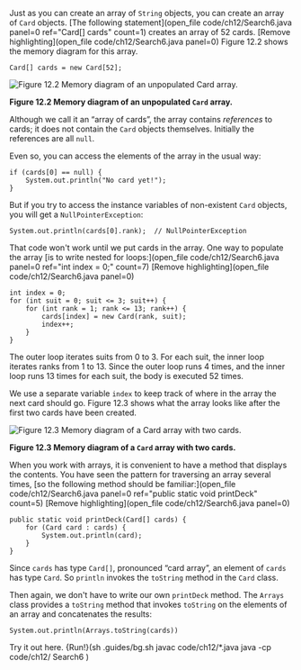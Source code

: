 Just as you can create an array of `String` objects, you can create an array of `Card` objects. [The following statement](open_file code/ch12/Search6.java panel=0 ref="Card[] cards" count=1) creates an array of 52 cards.
[Remove highlighting](open_file code/ch12/Search6.java panel=0)
 Figure 12.2 shows the memory diagram for this array.

```code
Card[] cards = new Card[52];
```

![Figure 12.2 Memory diagram of an unpopulated `Card` array.](figs/cardarray.jpg)

**Figure 12.2 Memory diagram of an unpopulated `Card` array.**



Although we call it an “array of cards”, the array contains *references* to cards; it does not contain the `Card` objects themselves. Initially the references are all `null`.

Even so, you can access the elements of the array in the usual way:

```code
if (cards[0] == null) {
    System.out.println("No card yet!");
}
```


But if you try to access the instance variables of non-existent `Card` objects, you will get a `NullPointerException`:

```code
System.out.println(cards[0].rank);  // NullPointerException
```


That code won't work until we put cards in the array. One way to populate the array [is to write nested for loops:](open_file code/ch12/Search6.java panel=0 ref="int index = 0;" count=7)
[Remove highlighting](open_file code/ch12/Search6.java panel=0)


```code
int index = 0;
for (int suit = 0; suit <= 3; suit++) {
    for (int rank = 1; rank <= 13; rank++) {
        cards[index] = new Card(rank, suit);
        index++;
    }
}
```

The outer loop iterates suits from 0 to 3. For each suit, the inner loop iterates ranks from 1 to 13. Since the outer loop runs 4 times, and the inner loop runs 13 times for each suit, the body is executed 52 times.


We use a separate variable `index` to keep track of where in the array the next card should go. Figure 12.3 shows what the array looks like after the first two cards have been created.

![Figure 12.3 Memory diagram of a `Card` array with two cards.](figs/cardarray2.jpg)

**Figure 12.3 Memory diagram of a `Card` array with two cards.**

When you work with arrays, it is convenient to have a method that displays the contents. You have seen the pattern for traversing an array several times, [so the following method should be familiar:](open_file code/ch12/Search6.java panel=0 ref="public static void printDeck" count=5)
[Remove highlighting](open_file code/ch12/Search6.java panel=0)




```code
public static void printDeck(Card[] cards) {
    for (Card card : cards) {
        System.out.println(card);
    }
}
```


Since `cards` has type `Card[]`, pronounced “card array”, an element of `cards` has type `Card`. So `println` invokes the `toString` method in the `Card` class.

Then again, we don't have to write our own `printDeck` method. The `Arrays` class provides a `toString` method that invokes `toString` on the elements of an array and concatenates the results:

```code
System.out.println(Arrays.toString(cards))
```

Try it out here.
{Run!}(sh .guides/bg.sh javac code/ch12/*.java java -cp code/ch12/ Search6 )
